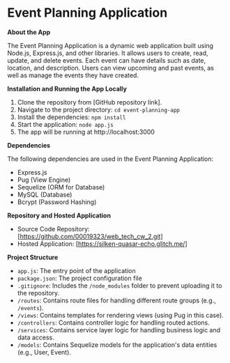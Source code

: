 # Event Planning Application

**About the App**

The Event Planning Application is a dynamic web application built using Node.js, Express.js, and other libraries. It allows users to create, read, update, and delete events. Each event can have details such as date, location, and description. Users can view upcoming and past events, as well as manage the events they have created.

**Installation and Running the App Locally**

1. Clone the repository from [GitHub repository link].
2. Navigate to the project directory: `cd event-planning-app`
3. Install the dependencies: `npm install`
4. Start the application: `node app.js`
5. The app will be running at http://localhost:3000

**Dependencies**

The following dependencies are used in the Event Planning Application:

- Express.js
- Pug (View Engine)
- Sequelize (ORM for Database)
- MySQL (Database)
- Bcrypt (Password Hashing)

**Repository and Hosted Application**

- Source Code Repository: [https://github.com/00019323/web_tech_cw_2.git]
- Hosted Application: [https://silken-quasar-echo.glitch.me/]


**Project Structure**

- `app.js`: The entry point of the application
- `package.json`: The project configuration file
- `.gitignore`: Includes the `/node_modules` folder to prevent uploading it to the repository.
- `/routes`: Contains route files for handling different route groups (e.g., `/events`).
- `/views`: Contains templates for rendering views (using Pug in this case).
- `/controllers`: Contains controller logic for handling routed actions.
- `/services`: Contains service layer logic for handling business logic and data access.
- `/models`: Contains Sequelize models for the application's data entities (e.g., User, Event).
